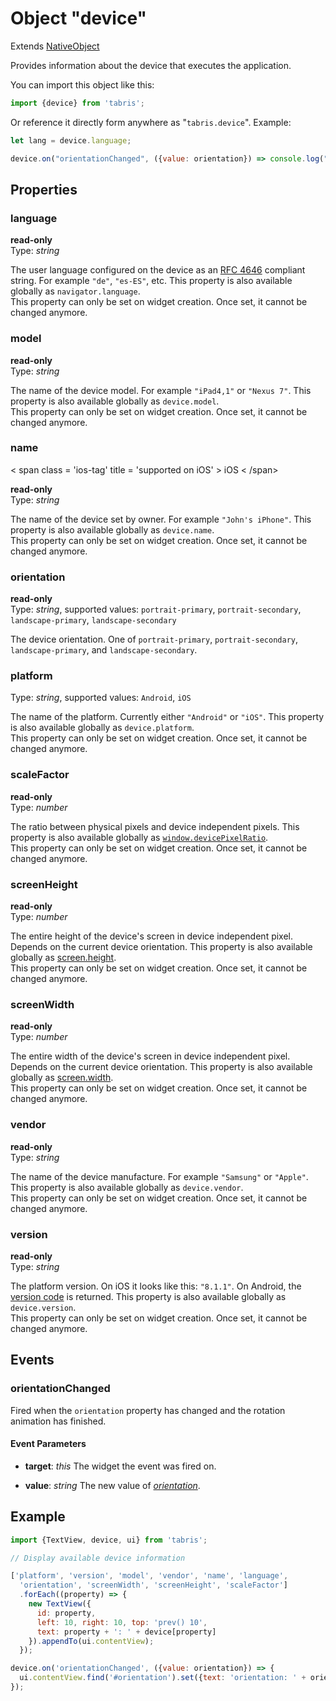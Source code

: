 ---
---
# Object "device"

Extends [NativeObject](NativeObject.md)

Provides information about the device that executes the application.

You can import this object like this:
```js
import {device} from 'tabris';
```
Or reference it directly form anywhere as "`tabris.device`".
Example:

```js
let lang = device.language;

device.on("orientationChanged", ({value: orientation}) => console.log("new orientation: ", orientation));
```

## Properties

### language


**read-only**<br/>
Type: *string*

The user language configured on the device as an [RFC 4646](http://tools.ietf.org/html/rfc4646) compliant string. For example `"de"`, `"es-ES"`, etc. This property is also available globally as `navigator.language`.<br/>This property can only be set on widget creation. Once set, it cannot be changed anymore.

### model


**read-only**<br/>
Type: *string*

The name of the device model. For example `"iPad4,1"` or `"Nexus 7"`. This property is also available globally as `device.model`.<br/>This property can only be set on widget creation. Once set, it cannot be changed anymore.

### name
<p class="platforms"> < span class = 'ios-tag' title = 'supported on iOS' > iOS < /span></p>

**read-only**<br/>
Type: *string*

The name of the device set by owner. For example `"John's iPhone"`. This property is also available globally as `device.name`.<br/>This property can only be set on widget creation. Once set, it cannot be changed anymore.

### orientation


**read-only**<br/>
Type: *string*, supported values: `portrait-primary`, `portrait-secondary`, `landscape-primary`, `landscape-secondary`

The device orientation. One of `portrait-primary`, `portrait-secondary`, `landscape-primary`, and `landscape-secondary`.

### platform


Type: *string*, supported values: `Android`, `iOS`

The name of the platform. Currently either `"Android"` or `"iOS"`. This property is also available globally as `device.platform`.<br/>This property can only be set on widget creation. Once set, it cannot be changed anymore.

### scaleFactor


**read-only**<br/>
Type: *number*

The ratio between physical pixels and device independent pixels. This property is also available globally as [`window.devicePixelRatio`](https://developer.mozilla.org/en-US/docs/Web/API/Window.devicePixelRatio).<br/>This property can only be set on widget creation. Once set, it cannot be changed anymore.

### screenHeight


**read-only**<br/>
Type: *number*

The entire height of the device's screen in device independent pixel. Depends on the current device orientation. This property is also available globally as [screen.height](https://developer.mozilla.org/en-US/docs/Web/API/Screen.height).<br/>This property can only be set on widget creation. Once set, it cannot be changed anymore.

### screenWidth


**read-only**<br/>
Type: *number*

The entire width of the device's screen in device independent pixel. Depends on the current device orientation. This property is also available globally as [screen.width](https://developer.mozilla.org/en-US/docs/Web/API/Screen.width).<br/>This property can only be set on widget creation. Once set, it cannot be changed anymore.

### vendor


**read-only**<br/>
Type: *string*

The name of the device manufacture. For example `"Samsung"` or `"Apple"`. This property is also available globally as `device.vendor`.<br/>This property can only be set on widget creation. Once set, it cannot be changed anymore.

### version


**read-only**<br/>
Type: *string*

The platform version. On iOS it looks like this: `"8.1.1"`. On Android, the [version code](https://developer.android.com/reference/android/os/Build.VERSION_CODES.html) is returned. This property is also available globally as `device.version`.<br/>This property can only be set on widget creation. Once set, it cannot be changed anymore.


## Events

### orientationChanged

Fired when the `orientation` property has changed and the rotation animation has finished.

#### Event Parameters 
- **target**: *this*
    The widget the event was fired on.

- **value**: *string*
    The new value of [*orientation*](#orientation).





## Example
```js
import {TextView, device, ui} from 'tabris';

// Display available device information

['platform', 'version', 'model', 'vendor', 'name', 'language',
  'orientation', 'screenWidth', 'screenHeight', 'scaleFactor']
  .forEach((property) => {
    new TextView({
      id: property,
      left: 10, right: 10, top: 'prev() 10',
      text: property + ': ' + device[property]
    }).appendTo(ui.contentView);
  });

device.on('orientationChanged', ({value: orientation}) => {
  ui.contentView.find('#orientation').set({text: 'orientation: ' + orientation});
});
```